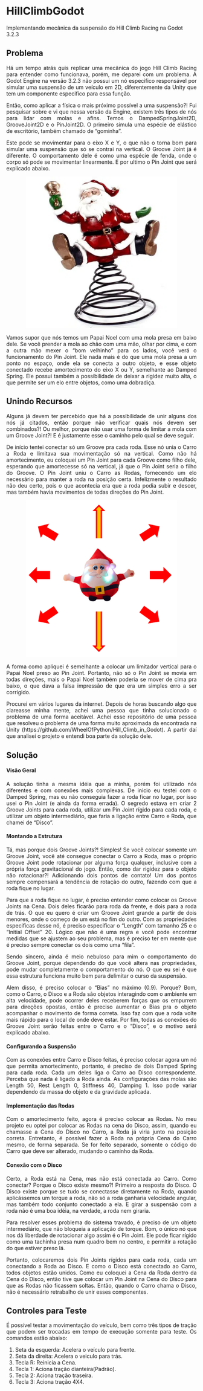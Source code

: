 # HillClimbGodot
Implementando mecânica da suspensão do Hill Climb Racing na Godot 3.2.3

## Problema
<p align="justify">
	Há um tempo atrás quis replicar uma mecânica do jogo Hill Climb Racing para entender como funcionava, porém, me deparei com um problema. 
	A Godot Engine na versão 3.2.3 não possui um nó especifico responsável por simular uma suspensão de um veículo em 2D, diferentemente da 
	Unity que tem um componente especifico para essa função. 
</p>
<p align="justify">
	Então, como aplicar a física o mais próximo possível a uma suspensão?! Fui pesquisar sobre e vi que nessa versão da Engine, existem três 
	tipos de nós para lidar com molas e afins. Temos o DampedSpringJoint2D, GrooveJoint2D e o PinJoint2D. O primeiro simula uma espécie de 
	elástico de escritório, também chamado de “gominha”. 
</p>
<p align="justify">
	Este pode se movimentar para o eixo X e Y, o que não o torna bom para simular uma suspensão que só se contrai na vertical. O Groove Joint 
	já é diferente. O comportamento dele é como uma espécie de fenda, onde o corpo só pode se movimentar linearmente. E por ultimo o Pin Joint 
	que será explicado abaixo.
</p>

<p align="center">
	<img src="https://github.com/rlcarneiro97/HillClimbGodot/blob/main/readme/2193454_1.jpg" width="400">
</p>

<p align="justify">
	Vamos supor que nós temos um Papai Noel com uma mola presa em baixo dele. Se você prender a mola ao chão com uma mão, olhar por cima, e 
	com a outra mão mexer o “bom velhinho” para os lados, você verá o funcionamento do Pin Joint. Ele nada mais é do que uma mola presa a um 
	ponto no espaço, onde ela se conecta a outro objeto, e esse objeto conectado recebe amortecimento do eixo X ou Y, semelhante ao Damped Spring. 
	Ele possui também a possibilidade de deixar a rigidez muito alta, o que permite ser um elo entre objetos, como uma dobradiça.
</p>

## Unindo Recursos
<p align="justify">
	Alguns já devem ter percebido que há a possibilidade de unir alguns dos nós já citados, então porque não verificar quais nós devem 
	ser combinados?! Ou melhor, porque não usar uma forma de limitar a mola com um Groove Joint?! E é justamente esse o caminho pelo 
	qual se deve seguir.
</p>
<p align="justify">
	De início tentei conectar só um Groove pra cada roda. Esse nó unia o Carro a Roda e limitava sua movimentação só na 
	vertical. Como não há amortecimento, eu coloquei um Pin Joint para cada Groove como filho dele, esperando que amortecesse só na 
	vertical, já que o Pin Joint seria o filho do Groove. O Pin Joint uniu o Carro as Rodas, fornecendo um elo necessário para manter 
	a roda na posição certa. Infelizmente o resultado não deu certo, pois o que acontecia era que a roda podia subir e descer, mas 
	também havia movimentos de todas direções do Pin Joint. 
</p>

<p align="center">
	<img src="https://github.com/rlcarneiro97/HillClimbGodot/blob/main/readme/papai%20noel2.png" width="400">
</p>

<p align="justify">
	A forma como apliquei é semelhante a colocar um limitador vertical para o Papai Noel preso ao Pin Joint. Portanto, não só o Pin Joint 
	se movia em todas direções, mais o Papai Noel também poderia se mover de cima pra baixo, o que dava a falsa impressão de que era um 
	simples erro a ser corrigido.
</p>
<p align="justify">
	Procurei em vários lugares da internet. Depois de horas buscando algo que clareasse minha mente, achei uma pessoa que tinha solucionado 
	o problema de uma forma aceitável. Achei esse repositório de uma pessoa que resolveu o problema de uma forma muito aproximada da 
	encontrada na Unity (https://github.com/WheelOfPython/Hill_Climb_in_Godot). A partir daí que analisei o projeto e entendi boa parte 
	da solução dele.
</p>

## Solução

#### Visão Geral
<p align="justify">
	A solução tinha a mesma idéia que a minha, porém foi utilizado nós diferentes e com conexões mais complexas. De inicio eu testei com o 
	Damped Spring, mas eu não conseguia fazer a roda ficar no lugar, por isso usei o Pin Joint (e ainda da forma errada). 
	O segredo estava em criar 2 Groove Joints para cada roda, utilizar um Pin Joint rígido para cada roda, e utilizar um objeto intermediário, 
	que faria a ligação entre Carro e Roda, que chamei de “Disco”. 
</p>

#### Montando a Estrutura

<p align="justify">
	Tá, mas porque dois Groove Joints?! Simples! Se você colocar somente um Groove Joint, você até consegue conectar o Carro a Roda, mas o 
	próprio Groove Joint pode rotacionar por alguma força qualquer, inclusive com a própria força gravitacional do jogo. Então, como dar 
	rigidez para o objeto não rotacionar?! Adicionando dois pontos de contato! Um dos pontos sempre compensará a tendência de rotação do 
	outro, fazendo com que a roda fique no lugar. 
</p>
<p align="justify">
	Para que a roda fique no lugar, é preciso entender como colocar os Groove Joints na Cena. Dois deles ficarão para roda da frente, e 
	dois para a roda de trás. O que eu quero é criar um Groove Joint grande a partir de dois menores, onde o começo de um está no fim do 
	outro. Com as propriedades especificas desse nó, é preciso especificar o “Length” com tamanho 25 e o “Initial Offset” 20. Lógico que 
	não é uma regra e você pode encontrar medidas que se ajustem ao seu problema, mas é preciso ter em mente que é preciso sempre conectar 
	os dois como uma “fila”.
</p>
<p align="justify">
	Sendo sincero, ainda é meio nebuloso para mim o comportamento do Groove Joint, porque dependendo do que você altera nas propriedades, 
	pode mudar completamente o comportamento do nó. O que eu sei é que essa estrutura funciona muito bem para delimitar o curso da suspensão. 
</p>
<p align="justify">
	Alem disso, é preciso colocar o “Bias” no máximo (0.9). Porque? Bom, como o Carro, o Disco e a Roda são objetos interagindo com o 
	ambiente em alta velocidade, pode ocorrer deles receberem forças que os empurrem para direções opostas, então é preciso aumentar 
	o Bias pra o objeto acompanhar o movimento de forma correta. Isso faz com que a roda volte mais rápido para o local de onde deve estar. 
	Por fim, todas as conexões do Groove Joint serão feitas entre o Carro e o “Disco”, e o motivo será explicado abaixo.
</p>

#### Configurando a Suspensão

<p align="justify">
	Com as conexões entre Carro e Disco feitas, é preciso colocar agora um nó que permita amortecimento, portanto, é preciso de dois 
	Damped Spring para cada roda. Cada um deles liga o Carro ao Disco correspondente. Perceba que nada é ligado a Roda ainda. As 
	configurações das molas são Length 50, Rest Length 0, Stiffness 40, Damping 1. Isso pode variar dependendo da massa do objeto e 
	da gravidade aplicada.
</p>

#### Implementação das Rodas

<p align="justify">
	Com o amortecimento feito, agora é preciso colocar as Rodas. No meu projeto eu optei por colocar as Rodas na cena do Disco, assim, 
	quando eu chamasse a Cena do Disco no Carro, a Roda já viria junto na posição correta. Entretanto, é possível fazer a Roda na 
	própria Cena do Carro mesmo, de forma separada. Se for feito separado, somente o código do Carro que deve ser alterado, mudando o 
	caminho da Roda.
</p>

#### Conexão com o Disco

<p align="justify">
	Certo, a Roda está na Cena, mas não está conectada ao Carro. Como conectar? Porque o Disco existe mesmo?! Primeiro a resposta do Disco. 
	O Disco existe porque se tudo se conectasse diretamente na Roda, quando aplicássemos um torque a roda, não só a roda ganharia velocidade 
	angular, mas também todo conjunto conectado a ela. E girar a suspensão com a roda não é uma boa idéia, na verdade, a roda nem giraria. 
</p>
<p align="justify">	
	Para resolver esses problema do sistema travado, é preciso de um objeto intermediário, que não bloqueia a aplicação de torque.
	Bom, o único nó que nos dá liberdade de rotacionar algo assim é o Pin Joint. Ele pode ficar rígido como uma tachinha presa num quadro 
	bem no centro, e permitir a rotação do que estiver preso lá. 
</p>
<p align="justify">
	Portanto, colocaremos dois Pin Joints rígidos para cada roda, cada um conectando a Roda ao Disco. E como o Disco está conectado ao Carro, 
	todos objetos estão unidos. Como eu coloquei a Cena da Roda dentro da Cena do Disco, então tive que colocar um Pin Joint na Cena do Disco 
	para que as Rodas não ficassem soltas. Então, quando o Carro chama o Disco, não é necessário retrabalho de unir esses componentes.
</p>

## Controles para Teste

<p align=justify>
	É possível testar a movimentação do veículo, bem como três tipos de tração que podem ser trocadas em tempo de execução somente para teste. 
	Os comandos estão abaixo:
</p>

1. Seta da esquerda: Acelera o veículo para frente.
2. Seta da direita: Acelera o veiculo para trás.
3. Tecla R: Reinicia a Cena.
4. Tecla 1: Aciona tração dianteira(Padrão).
5. Tecla 2: Aciona tração traseira.
6. Tecla 3: Aciona tração 4X4.